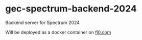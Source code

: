 # gec-spectrum-backend-2024
Backend server for Spectrum 2024


Will be deployed as a docker container on [fl0.com](fl0.com)
